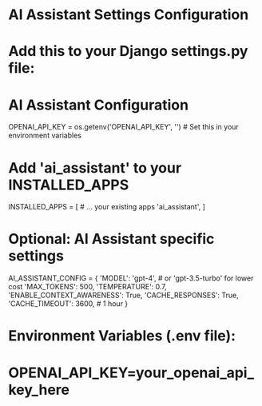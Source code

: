 # AI Assistant Settings Configuration

# Add this to your Django settings.py file:

# AI Assistant Configuration
OPENAI_API_KEY = os.getenv('OPENAI_API_KEY', '')  # Set this in your environment variables

# Add 'ai_assistant' to your INSTALLED_APPS
INSTALLED_APPS = [
    # ... your existing apps
    'ai_assistant',
]

# Optional: AI Assistant specific settings
AI_ASSISTANT_CONFIG = {
    'MODEL': 'gpt-4',  # or 'gpt-3.5-turbo' for lower cost
    'MAX_TOKENS': 500,
    'TEMPERATURE': 0.7,
    'ENABLE_CONTEXT_AWARENESS': True,
    'CACHE_RESPONSES': True,
    'CACHE_TIMEOUT': 3600,  # 1 hour
}

# Environment Variables (.env file):
# OPENAI_API_KEY=your_openai_api_key_here
